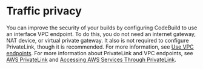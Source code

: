 # Traffic privacy<a name="security-traffic-privacy"></a>

 You can improve the security of your builds by configuring CodeBuild to use an interface VPC endpoint\. To do this, you do not need an internet gateway, NAT device, or virtual private gateway\. It also is not required to configure PrivateLink, though it is recommended\. For more information, see [Use VPC endpoints](use-vpc-endpoints-with-codebuild.md)\. For more information about PrivateLink and VPC endpoints, see [AWS PrivateLink](https://aws.amazon.com/privatelink/) and [Accessing AWS Services Through PrivateLink](https://docs.aws.amazon.com/vpc/latest/userguide/VPC_Introduction.html#what-is-privatelink)\. 